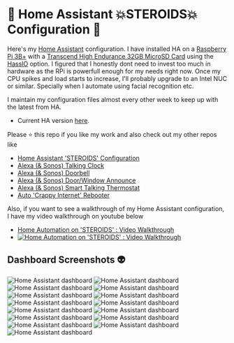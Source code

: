 # :house_with_garden: Home Assistant :boom:STEROIDS:boom: Configuration :anger:

Here's my [Home Assistant](https://home-assistant.io/) configuration. I have installed HA on a [Raspberry Pi 3B+](https://www.amazon.com/dp/B07BDR5PDW) with a [Transcend High Endurance 32GB MicroSD Card](https://www.amazon.com/dp/B01BDKTQY6) using the [HassIO](https://www.home-assistant.io/hassio/) option. I figured that I honestly dont need to invest too much in hardware as the RPi is powerfull enough for my needs right now. Once my CPU spikes and load starts to increase, I'll probably upgrade to an Intel NUC or similar. Specially when I automate using facial recognition etc.

I maintain my configuration files almost every other week to keep up with the latest from HA. 
- Current HA version [here](.HA_VERSION).

Please :star: this repo if you like my work and also check out my other repos like 
- [Home Assistant 'STEROIDS' Configuration](https://github.com/UbhiTS/ha-config-ataraxis)
- [Alexa (& Sonos) Talking Clock](https://github.com/UbhiTS/ad-alexatalkingclock)
- [Alexa (& Sonos) Doorbell](https://github.com/UbhiTS/ad-alexadoorbell)
- [Alexa (& Sonos) Door/Window Announce](https://github.com/UbhiTS/ad-alexadoorwindowannounce)
- [Alexa (& Sonos) Smart Talking Thermostat](https://github.com/UbhiTS/ad-alexasmarttalkingthermostat)
- [Auto 'Crappy Internet' Rebooter](https://github.com/UbhiTS/ad-autointernetrebooter)

Also, if you want to see a walkthrough of my Home Assistant configuration, I have my video walkthrough on youtube below
- [Home Automation on 'STEROIDS' : Video Walkthrough](https://youtu.be/qqktLE9_45A)
- [![Home Automation on 'STEROIDS' : Video Walkthrough](http://img.youtube.com/vi/qqktLE9_45A/0.jpg)](https://www.youtube.com/watch?v=qqktLE9_45A "Home Automation on 'STEROIDS' : Video Walkthrough")

## Dashboard Screenshots :alien:

<img src="https://ubhits.s3.amazonaws.com/ha_screens/hadash1.png" alt="Home Assistant dashboard" />
<img src="https://ubhits.s3.amazonaws.com/ha_screens/hadash2.png" alt="Home Assistant dashboard" />
<img src="https://ubhits.s3.amazonaws.com/ha_screens/hadash3.png" alt="Home Assistant dashboard" />
<img src="https://ubhits.s3.amazonaws.com/ha_screens/hadash4.png" alt="Home Assistant dashboard" />
<img src="https://ubhits.s3.amazonaws.com/ha_screens/hadash5.png" alt="Home Assistant dashboard" />
<img src="https://ubhits.s3.amazonaws.com/ha_screens/hadash6.png" alt="Home Assistant dashboard" />
<img src="https://ubhits.s3.amazonaws.com/ha_screens/hadash7.png" alt="Home Assistant dashboard" />
<img src="https://ubhits.s3.amazonaws.com/ha_screens/hadash8.png" alt="Home Assistant dashboard" />
<img src="https://ubhits.s3.amazonaws.com/ha_screens/hadash9.png" alt="Home Assistant dashboard" />
<img src="https://ubhits.s3.amazonaws.com/ha_screens/hadash10.png" alt="Home Assistant dashboard" />
<img src="https://ubhits.s3.amazonaws.com/ha_screens/hadash11.png" alt="Home Assistant dashboard" />
<img src="https://ubhits.s3.amazonaws.com/ha_screens/hadash12.png" alt="Home Assistant dashboard" />
<img src="https://ubhits.s3.amazonaws.com/ha_screens/hadash13.png" alt="Home Assistant dashboard" />
<img src="https://ubhits.s3.amazonaws.com/ha_screens/hadash14.png" alt="Home Assistant dashboard" />
<img src="https://ubhits.s3.amazonaws.com/ha_screens/hadash15.png" alt="Home Assistant dashboard" />
